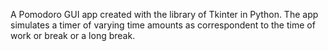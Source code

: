 A Pomodoro GUI app created with the library of Tkinter in Python. The app simulates a timer of varying time amounts as correspondent to the time of work or break or a long break.
